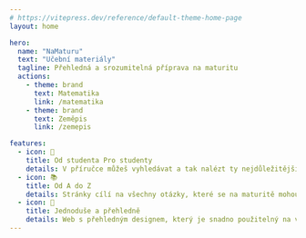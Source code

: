```yaml
---
# https://vitepress.dev/reference/default-theme-home-page
layout: home

hero:
  name: "NaMaturu"
  text: "Učební materiály"
  tagline: Přehledná a srozumitelná příprava na maturitu
  actions:
    - theme: brand
      text: Matematika
      link: /matematika
    - theme: brand
      text: Zeměpis
      link: /zemepis

features:
  - icon: 🤝
    title: Od studenta Pro studenty
    details: V příručce můžeš vyhledávat a tak nalézt ty nejdůležitější informace!
  - icon: 📚
    title: Od A do Z
    details: Stránky cílí na všechny otázky, které se na maturitě mohou objevit.
  - icon: 🚀
    title: Jednoduše a přehledně
    details: Web s přehledným designem, který je snadno použitelný na všech zařízeních.
---
```


